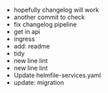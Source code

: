 - hopefully changelog will work
- another commit to check
- fix changelog pipeline
- get in api
- ingress
- add: readme
- tidy
- new line lint
- new line lint
- Update helmfile-services.yaml
- update: migration